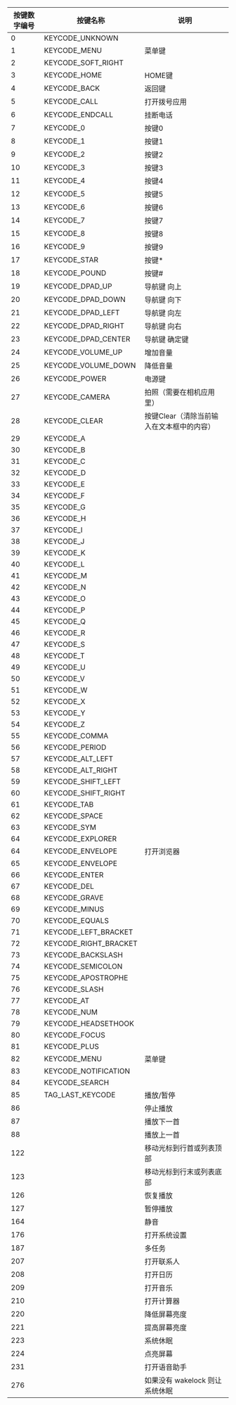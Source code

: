 |按键数字编号|按键名称|说明
|  ------  | ------- | ------- |
|0|KEYCODE_UNKNOWN|
|1|KEYCODE_MENU|菜单键
|2|KEYCODE_SOFT_RIGHT
|3|KEYCODE_HOME|HOME键
|4|KEYCODE_BACK|返回键
|5|KEYCODE_CALL|打开拨号应用
|6|KEYCODE_ENDCALL|挂断电话
|7|KEYCODE_0|按键0
|8|KEYCODE_1|按键1
|9|KEYCODE_2|按键2
|10|KEYCODE_3|按键3
|11|KEYCODE_4|按键4
|12|KEYCODE_5|按键5
|13|KEYCODE_6|按键6
|14|KEYCODE_7|按键7
|15|KEYCODE_8|按键8
|16|KEYCODE_9|按键9
|17|KEYCODE_STAR|按键*
|18|KEYCODE_POUND|按键#
|19|KEYCODE_DPAD_UP|导航键 向上
|20|KEYCODE_DPAD_DOWN|导航键 向下
|21|KEYCODE_DPAD_LEFT|导航键 向左
|22|KEYCODE_DPAD_RIGHT|导航键 向右
|23|KEYCODE_DPAD_CENTER|导航键 确定键
|24|KEYCODE_VOLUME_UP|增加音量
|25|KEYCODE_VOLUME_DOWN|降低音量
|26|KEYCODE_POWER|电源键
|27|KEYCODE_CAMERA|拍照（需要在相机应用里）
|28|KEYCODE_CLEAR|按键Clear（清除当前输入在文本框中的内容）
|29|KEYCODE_A
|30|KEYCODE_B
|31|KEYCODE_C
|32|KEYCODE_D
|33|KEYCODE_E
|34|KEYCODE_F
|35|KEYCODE_G
|36|KEYCODE_H
|37|KEYCODE_I
|38|KEYCODE_J
|39|KEYCODE_K
|40|KEYCODE_L
|41|KEYCODE_M
|42|KEYCODE_N
|43|KEYCODE_O
|44|KEYCODE_P
|45|KEYCODE_Q
|46|KEYCODE_R
|47|KEYCODE_S
|48|KEYCODE_T
|49|KEYCODE_U
|50|KEYCODE_V
|51|KEYCODE_W
|52|KEYCODE_X
|53|KEYCODE_Y
|54|KEYCODE_Z
|55|KEYCODE_COMMA
|56|KEYCODE_PERIOD
|57|KEYCODE_ALT_LEFT
|58|KEYCODE_ALT_RIGHT
|59|KEYCODE_SHIFT_LEFT
|60|KEYCODE_SHIFT_RIGHT
|61|KEYCODE_TAB
|62|KEYCODE_SPACE
|63|KEYCODE_SYM
|64|KEYCODE_EXPLORER
|64|KEYCODE_ENVELOPE|打开浏览器
|65|KEYCODE_ENVELOPE
|66|KEYCODE_ENTER
|67|KEYCODE_DEL
|68|KEYCODE_GRAVE
|69|KEYCODE_MINUS
|70|KEYCODE_EQUALS
|71|KEYCODE_LEFT_BRACKET
|72|KEYCODE_RIGHT_BRACKET
|73|KEYCODE_BACKSLASH
|74|KEYCODE_SEMICOLON
|75|KEYCODE_APOSTROPHE
|76|KEYCODE_SLASH
|77|KEYCODE_AT
|78|KEYCODE_NUM
|79|KEYCODE_HEADSETHOOK
|80|KEYCODE_FOCUS
|81|KEYCODE_PLUS
|82|KEYCODE_MENU|菜单键
|83|KEYCODE_NOTIFICATION
|84|KEYCODE_SEARCH
|85|TAG_LAST_KEYCODE|播放/暂停
|86||停止播放
|87||播放下一首
|88||播放上一首
|122||移动光标到行首或列表顶部
|123||移动光标到行末或列表底部
|126||恢复播放
|127||暂停播放
|164||静音
|176||打开系统设置
|187||多任务
|207||打开联系人
|208||打开日历
|209||打开音乐
|210||打开计算器
|220||降低屏幕亮度
|221||提高屏幕亮度
|223||系统休眠
|224||点亮屏幕
|231||打开语音助手
|276||如果没有 wakelock 则让系统休眠